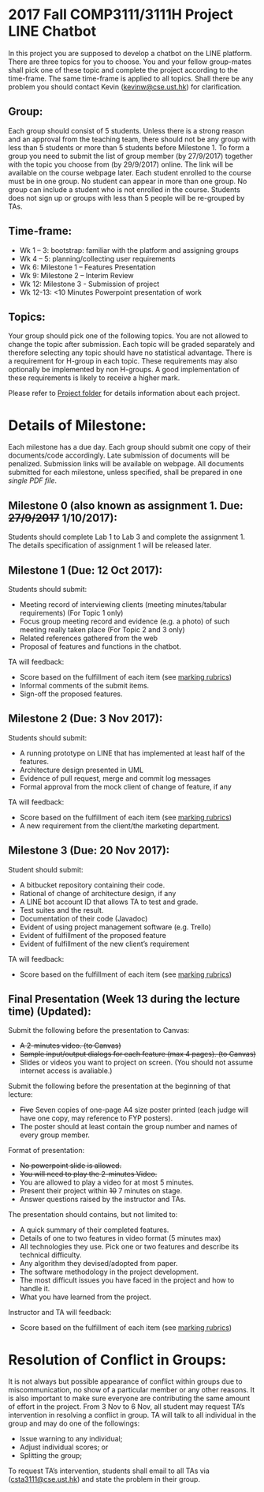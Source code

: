 # 2017 Fall COMP3111/3111H Project LINE Chatbot 

In this project you are supposed to develop a chatbot on the LINE platform. There are three topics for you to choose. You and your fellow group-mates shall pick one of these topic and complete the project according to the time-frame. The same time-frame is applied to all topics. Shall there be any problem you should contact Kevin (kevinw@cse.ust.hk) for clarification.

## Group: 

Each group should consist of 5 students. Unless there is a strong reason and an approval from the teaching team, there should not be any group with less than 5 students or more than 5 students before Milestone 1.  To form a group you need to submit the list of group member (by 27/9/2017) together with the topic you choose from (by 29/9/2017) online. The link will be available on the course webpage later. Each student enrolled to the course must be in one group. No student can appear in more than one group. No group can include a student who is not enrolled in the course. Students does not sign up or groups with less than 5 people will be re-grouped by TAs.



## Time-frame:
* Wk 1 – 3: bootstrap: familiar with the platform and assigning groups
* Wk 4 – 5: planning/collecting user requirements
* Wk 6: Milestone 1 – Features Presentation
* Wk 9: Milestone 2 – Interim Review
* Wk 12: Milestone 3 - Submission of project
* Wk 12-13: <10 Minutes Powerpoint presentation of work

## Topics:
Your group should pick one of the following topics. You are not allowed to change the topic after submission. Each topic will be graded separately and therefore selecting any topic should have no statistical advantage. There is a requirement for H-group in each topic. These requirements may also optionally be implemented by non H-groups. A good implementation of these requirements is likely to receive a higher mark.

Please refer to [Project folder](./Project) for details information about each project.

# Details of Milestone:

Each milestone has a due day. Each group should submit one copy of their documents/code accordingly. Late submission of documents will be penalized. Submission links will be available on webpage. All documents submitted for each milestone, unless specified, shall be prepared in one *single PDF file*.

## Milestone 0 (also known as assignment 1. Due: ~~27/9/2017~~ 1/10/2017):
Students should complete Lab 1 to Lab 3 and complete the assignment 1. The details specification of assignment 1 will be released later. 

## Milestone 1 (Due: 12 Oct 2017):
Students should submit:
*	Meeting record of interviewing clients (meeting minutes/tabular requirements) (For Topic 1 only)
*	Focus group meeting record and evidence (e.g. a photo) of such meeting really taken place (For Topic 2 and 3 only)
*	Related references gathered from the web 
*	Proposal of features and functions in the chatbot.

TA will feedback:
*	Score based on the fulfillment of each item (see [marking rubrics](./Project/Rubrics.md))
*	Informal comments of the submit items.
*	Sign-off the proposed features. 

## Milestone 2 (Due: 3 Nov 2017):
Students should submit:
*	A running prototype on LINE that has implemented at least half of the features.
*	Architecture design presented in UML
*	Evidence of pull request, merge and commit log messages
*	Formal approval from the mock client of change of feature, if any


TA will feedback:
*	Score based on the fulfillment of each item (see [marking rubrics](./Project/Rubrics.md))
*	A new requirement from the client/the marketing department.

## Milestone 3 (Due: 20 Nov 2017):
Student should submit:
*	A bitbucket repository containing their code.
*	Rational of change of architecture design, if any
*	A LINE bot account ID that allows TA to test and grade.
*	Test suites and the result.
*	Documentation of their code (Javadoc)
* Evident of using project management software (e.g. Trello)
*	Evident of fulfillment of the proposed feature
*	Evident of fulfillment of the new client’s requirement

TA will feedback:
*	Score based on the fulfillment of each item (see [marking rubrics](./Project/Rubrics.md))

## Final Presentation (Week 13 during the lecture time) (Updated):

Submit the following before the presentation to Canvas:
-   ~~A 2-minutes video. (to Canvas)~~
-   ~~Sample input/output dialogs for each feature (max 4 pages). (to Canvas)~~
-   Slides or videos you want to project on screen. (You should not assume internet access is avaliable.)


Submit the following before the presentation at the beginning of that lecture:
-   ~~Five~~ Seven copies of one-page A4 size poster printed (each judge will have one copy, may reference to FYP posters).
-   The poster should at least contain the group number and names of every group member.

Format of presentation:
-   ~~No powerpoint slide is allowed.~~
-   ~~You will need to play the 2-minutes Video.~~
-   You are allowed to play a video for at most 5 minutes.
-   Present their project within ~~10~~ 7 minutes on stage.
-   Answer questions raised by the instructor and TAs.

The presentation should contains, but not limited to:
* A quick summary of their completed features.
* Details of one to two features in video format (5 minutes max)
* All technologies they use. Pick one or two features and describe its technical difficulty.
* Any algorithm they devised/adopted from paper.
* The software methodology in the project development.
* The most difficult issues you have faced in the project and how to handle it.
* What you have learned from the project.






Instructor and TA will feedback:
*	Score based on the fulfillment of each item (see [marking rubrics](./Project/Rubrics.md))

# Resolution of Conflict in Groups:

It is not always but possible appearance of conflict within groups due to miscommunication, no show of a particular member or any other reasons. It is also important to make sure everyone are contributing the same amount of effort in the project. From 3 Nov to 6 Nov, all student may request TA’s intervention in resolving a conflict in group. TA will talk to all individual in the group and may do one of the followings:
*	Issue warning to any individual;
*	Adjust individual scores; or
*	Splitting the group;

To request TA’s intervention, students shall email to all TAs via (csta3111@cse.ust.hk) and state the problem in their group. 


